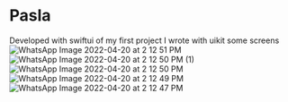 # Pasla
Developed with swiftui of my first project I wrote with uikit
some screens
![WhatsApp Image 2022-04-20 at 2 12 51 PM](https://user-images.githubusercontent.com/47505657/164218826-02a7a4c1-4d6f-4890-ac0c-8699ab33d440.jpeg)
![WhatsApp Image 2022-04-20 at 2 12 50 PM (1)](https://user-images.githubusercontent.com/47505657/164218848-20853d79-eff7-4119-a87f-8ac1bacf1e02.jpeg)
![WhatsApp Image 2022-04-20 at 2 12 50 PM](https://user-images.githubusercontent.com/47505657/164218868-86aa9f7f-dcf7-452f-91d8-0a0af615f1bd.jpeg)
![WhatsApp Image 2022-04-20 at 2 12 49 PM](https://user-images.githubusercontent.com/47505657/164218879-a1d53107-34e6-464a-86a4-750143526cde.jpeg)
![WhatsApp Image 2022-04-20 at 2 12 47 PM](https://user-images.githubusercontent.com/47505657/164218917-5eb64fd2-6c9d-4296-a42f-f0ef12134c0c.jpeg)
